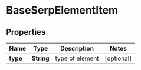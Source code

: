 

# BaseSerpElementItem


## Properties

| Name | Type | Description | Notes |
|------------ | ------------- | ------------- | -------------|
|**type** | **String** | type of element |  [optional] |



